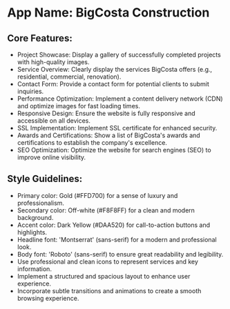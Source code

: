 # **App Name**: BigCosta Construction

## Core Features:

- Project Showcase: Display a gallery of successfully completed projects with high-quality images.
- Service Overview: Clearly display the services BigCosta offers (e.g., residential, commercial, renovation).
- Contact Form: Provide a contact form for potential clients to submit inquiries.
- Performance Optimization: Implement a content delivery network (CDN) and optimize images for fast loading times.
- Responsive Design: Ensure the website is fully responsive and accessible on all devices.
- SSL Implementation: Implement SSL certificate for enhanced security.
- Awards and Certifications: Show a list of BigCosta's awards and certifications to establish the company's excellence.
- SEO Optimization: Optimize the website for search engines (SEO) to improve online visibility.

## Style Guidelines:

- Primary color: Gold (#FFD700) for a sense of luxury and professionalism.
- Secondary color: Off-white (#F8F8FF) for a clean and modern background.
- Accent color: Dark Yellow (#DAA520) for call-to-action buttons and highlights.
- Headline font: 'Montserrat' (sans-serif) for a modern and professional look.
- Body font: 'Roboto' (sans-serif) to ensure great readability and legibility.
- Use professional and clean icons to represent services and key information.
- Implement a structured and spacious layout to enhance user experience.
- Incorporate subtle transitions and animations to create a smooth browsing experience.